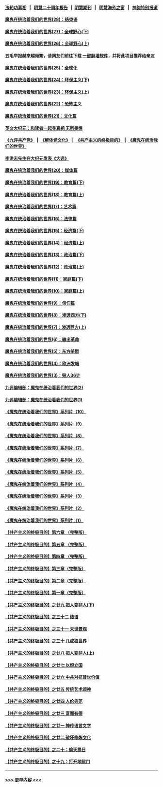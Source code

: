 #### [法轮功真相](https://github.com/gfw-breaker/truth/blob/master/README.md?t=0) &nbsp;&nbsp;|&nbsp;&nbsp; [明慧二十周年报告](https://github.com/gfw-breaker/mh-reports/blob/master/README.md?t=0) &nbsp;&nbsp;|&nbsp;&nbsp;[明慧期刊](https://github.com/gfw-breaker/mh-qikan) &nbsp;&nbsp;|&nbsp;&nbsp; [明慧海外之窗](https://github.com/gfw-breaker/mh-news/blob/master/README.md?t=0) &nbsp;&nbsp;|&nbsp;&nbsp; [神韵特别报道](https://github.com/gfw-breaker/mh-news/blob/master/shenyun.md?t=0)
#### [魔鬼在统治着我们的世界(28)：结束语](../pages/nsc422/n10936246.md?t=07180501) 
#### [魔鬼在统治着我们的世界(27)：全球野心(下)](../pages/nsc422/n10928319.md?t=07180501) 
#### [魔鬼在统治着我们的世界(26)：全球野心(上)](../pages/nsc422/n10900318.md?t=07180501) 
#### 五毛举报越来越频繁，请网友们前往下载 [一键翻墙软件](https://github.com/gfw-breaker/ssr-accounts)，并将此项目推荐给亲友
#### [魔鬼在统治着我们的世界(25)：全球化](../pages/nsc422/n10788205.md?t=07180501) 
#### [魔鬼在统治着我们的世界(24)：环保主义(下)](../pages/nsc422/n10695307.md?t=07180501) 
#### [魔鬼在统治着我们的世界(23)：环保主义(上)](../pages/nsc422/n10688613.md?t=07180501) 
#### [魔鬼在统治着我们的世界(22)：恐怖主义](../pages/nsc422/n10614727.md?t=07180501) 
#### [魔鬼在统治着我们的世界(21)：文化篇](../pages/nsc422/n10597706.md?t=07180501) 
#### [英文大纪元：和读者一起寻真相 无所畏惧](../pages/nsc422/n12542027.md?t=07180501) 
#### [《九评共产党》](https://github.com/begood0513/9ping.md/blob/master/README.md) &nbsp;|&nbsp; [《解体党文化》](../../../../jtdwh.md/blob/master/README.md)  &nbsp;|&nbsp; [《共产主义的终极目的》](../../../../gczydzjmd.md/blob/master/README.md) &nbsp;|&nbsp; [《魔鬼在统治我们的世界》](../../../../mgztzwmdsj.md/blob/master/README.md) 
#### [李洪志先生在大纪元发表《大选》](../pages/nsc422/n12534746.md?t=07180501) 
#### [魔鬼在统治着我们的世界(20)：媒体篇](../pages/nsc422/n10586579.md?t=07180501) 
#### [魔鬼在统治着我们的世界(19)：教育篇(下)](../pages/nsc422/n10564808.md?t=07180501) 
#### [魔鬼在统治着我们的世界(18)：教育篇(上)](../pages/nsc422/n10526970.md?t=07180501) 
#### [魔鬼在统治着我们的世界(17)：艺术篇](../pages/nsc422/n10499093.md?t=07180501) 
#### [魔鬼在统治着我们的世界(16)：法律篇](../pages/nsc422/n10485969.md?t=07180501) 
#### [魔鬼在统治着我们的世界(15)：经济篇(下)](../pages/nsc422/n10469975.md?t=07180501) 
#### [魔鬼在统治着我们的世界(14)：经济篇(上)](../pages/nsc422/n10457370.md?t=07180501) 
#### [魔鬼在统治着我们的世界(13)：政治篇(下)](../pages/nsc422/n10448270.md?t=07180501) 
#### [魔鬼在统治着我们的世界(12)：政治篇(上)](../pages/nsc422/n10444576.md?t=07180501) 
#### [魔鬼在统治着我们的世界(11)：家庭篇(下)](../pages/nsc422/n10440961.md?t=07180501) 
#### [魔鬼在统治着我们的世界(10)：家庭篇(上)](../pages/nsc422/n10435448.md?t=07180501) 
#### [魔鬼在统治着我们的世界(9)：信仰篇](../pages/nsc422/n10432159.md?t=07180501) 
#### [魔鬼在统治着我们的世界(8)：渗透西方(下)](../pages/nsc422/n10429603.md?t=07180501) 
#### [魔鬼在统治着我们的世界(7)：渗透西方(上)](../pages/nsc422/n10426013.md?t=07180501) 
#### [魔鬼在统治着我们的世界(6)：输出革命](../pages/nsc422/n10421536.md?t=07180501) 
#### [魔鬼在统治着我们的世界(5)：东方杀戮](../pages/nsc422/n10417707.md?t=07180501) 
#### [魔鬼在统治着我们的世界(4)：欧洲发端](../pages/nsc422/n10414890.md?t=07180501) 
#### [魔鬼在统治着我们的世界(3)：毁人36计](../pages/nsc422/n10411583.md?t=07180501) 
#### [九评编辑部：魔鬼在统治着我们的世界(2)](../pages/nsc422/n10410036.md?t=07180501) 
#### [九评编辑部：魔鬼在统治着我们的世界(1)](../pages/nsc422/n10406825.md?t=07180501) 
#### [《魔鬼在统治着我们的世界》系列片（10）](../pages/nsc422/n12292670.md?t=07180501) 
#### [《魔鬼在统治着我们的世界》系列片（9）](../pages/nsc422/n12290859.md?t=07180501) 
#### [《魔鬼在统治着我们的世界》系列片（8）](../pages/nsc422/n12287445.md?t=07180501) 
#### [《魔鬼在统治着我们的世界》系列片（7）](../pages/nsc422/n12283425.md?t=07180501) 
#### [《魔鬼在统治着我们的世界》系列片（6）](../pages/nsc422/n12282314.md?t=07180501) 
#### [《魔鬼在统治着我们的世界》系列片（5）](../pages/nsc422/n12281419.md?t=07180501) 
#### [《魔鬼在统治着我们的世界》系列片（4）](../pages/nsc422/n12274024.md?t=07180501) 
#### [《魔鬼在统治着我们的世界》系列片（3）](../pages/nsc422/n12271322.md?t=07180501) 
#### [《魔鬼在统治着我们的世界》系列片（2）](../pages/nsc422/n12269049.md?t=07180501) 
#### [《魔鬼在统治着我们的世界》系列片（1）](../pages/nsc422/n12267575.md?t=07180501) 
#### [【共产主义的终极目的】第六章 （完整版）](../pages/nsc422/n11428913.md?t=07180501) 
#### [【共产主义的终极目的】第五章 （完整版）](../pages/nsc422/n11428912.md?t=07180501) 
#### [【共产主义的终极目的】第四章 （完整版）](../pages/nsc422/n11428907.md?t=07180501) 
#### [【共产主义的终极目的】第三章（完整版）](../pages/nsc422/n11428848.md?t=07180501) 
#### [【共产主义的终极目的】第二章（完整版）](../pages/nsc422/n11428831.md?t=07180501) 
#### [【共产主义的终极目的】第一章（完整版）](../pages/nsc422/n11417651.md?t=07180501) 
#### [【共产主义的终极目的】之廿九 把人变非人(下)](../pages/nsc422/n11344140.md?t=07180501) 
#### [【共产主义的终极目的】之三十二 结语](../pages/nsc422/n11360535.md?t=07180501) 
#### [【共产主义的终极目的】之三十一 末世景观](../pages/nsc422/n11351129.md?t=07180501) 
#### [【共产主义的终极目的】之三十 几成狼世界](../pages/nsc422/n11348280.md?t=07180501) 
#### [【共产主义的终极目的】之廿八 把人变非人(上)](../pages/nsc422/n11340492.md?t=07180501) 
#### [【共产主义的终极目的】之廿七 以恨立国](../pages/nsc422/n11336944.md?t=07180501) 
#### [【共产主义的终极目的】之廿六 中共对抗普世价值](../pages/nsc422/n11324785.md?t=07180501) 
#### [【共产主义的终极目的】之廿五 传统艺术颂神](../pages/nsc422/n11296396.md?t=07180501) 
#### [【共产主义的终极目的】之廿四 人伦典范](../pages/nsc422/n11296397.md?t=07180501) 
#### [【共产主义的终极目的】之廿三 富而有德](../pages/nsc422/n11283598.md?t=07180501) 
#### [【共产主义的终极目的】之廿一 神传语言文字](../pages/nsc422/n11263265.md?t=07180501) 
#### [【共产主义的终极目的】之廿二 破坏修炼文化](../pages/nsc422/n11245728.md?t=07180501) 
#### [【共产主义的终极目的】之二十：偷天换日](../pages/nsc422/n11238846.md?t=07180501) 
#### [【共产主义的终极目的】之十九：打开地狱门](../pages/nsc422/n11206376.md?t=07180501) 

----
#### [ >>> 更早内容 <<< ](../indexes/nsc422-earlier.md)
